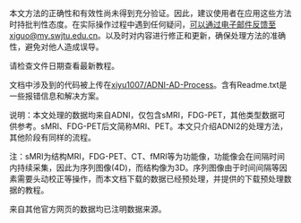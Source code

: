 本文方法的正确性和有效性尚未得到充分验证。因此，建议使用者在应用这些方法时持批判性态度。在实际操作过程中遇到任何疑问，可以通过电子邮件反馈至xiguo@my.swjtu.edu.cn。以及时对内容进行修正和更新，确保处理方法的准确性，避免对他人造成误导。

请检查文件日期查看最新教程。

文档中涉及到的代码被上传在[xiyu1007/ADNI-AD-Process](https://github.com/xiyu1007/ADNI_DATA_PROCESS/)。含有Readme.txt是一些报错信息和解决方案。

说明：本文处理的数据均来自ADNI，仅包含sMRI，FDG-PET，其他类型数据可供参考。sMRI、FDG-PET后文简称MRI、PET。本文只介绍ADNI2的处理方法，其他阶段有同样的流程。

注：sMRI为结构MRI，FDG-PET、CT、fMRI等为功能像，功能像会在间隔时间内持续采集，因此为序列图像(4D)，而结构像为3D。序列图像由于时间间隔等因素需要头动校正等操作，而本文档下载的数据已经预处理，并提供的下载预处理数据的教程。

来自其他官方网页的数据均已注明数据来源。

